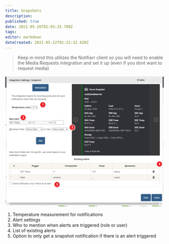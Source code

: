 ```yaml
---
title: Snapshots
description: 
published: true
date: 2021-05-26T02:03:33.709Z
tags: 
editor: markdown
dateCreated: 2021-05-22T02:22:32.420Z
---
```


> Keep in mind this utilizes the Notifiarr client so you will need to enable the Media Requests integration and set it up (even if you dont want to request media)

![dn-snapshot-setup.png](/snapshots/dn-snapshot-setup.png)

1. Temperature measurement for notifications
1. Alert settings
1. Who to mention when alerts are triggered (role or user)
1. List of existing alerts
1. Option to only get a snapshot notification if there is an alert triggered
